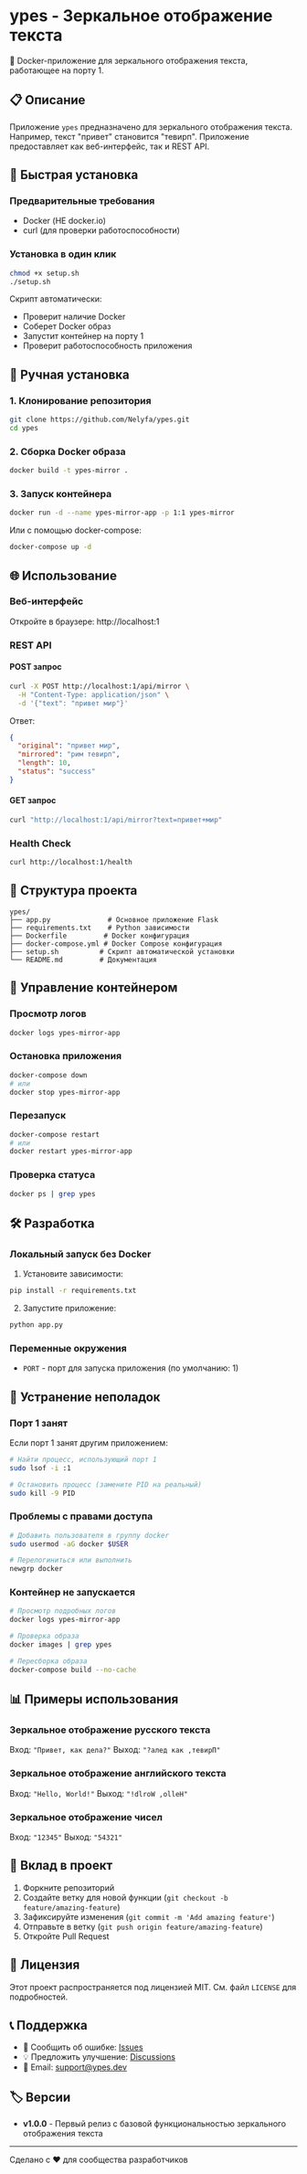 # ypes - Зеркальное отображение текста

🔄 Docker-приложение для зеркального отображения текста, работающее на порту 1.

## 📋 Описание

Приложение `ypes` предназначено для зеркального отображения текста. Например, текст "привет" становится "тевирп". Приложение предоставляет как веб-интерфейс, так и REST API.

## 🚀 Быстрая установка

### Предварительные требования

- Docker (НЕ docker.io)
- curl (для проверки работоспособности)

### Установка в один клик

```bash
chmod +x setup.sh
./setup.sh
```

Скрипт автоматически:
- Проверит наличие Docker
- Соберет Docker образ
- Запустит контейнер на порту 1
- Проверит работоспособность приложения

## 🔧 Ручная установка

### 1. Клонирование репозитория

```bash
git clone https://github.com/Nelyfa/ypes.git
cd ypes
```

### 2. Сборка Docker образа

```bash
docker build -t ypes-mirror .
```

### 3. Запуск контейнера

```bash
docker run -d --name ypes-mirror-app -p 1:1 ypes-mirror
```

Или с помощью docker-compose:

```bash
docker-compose up -d
```

## 🌐 Использование

### Веб-интерфейс

Откройте в браузере: http://localhost:1

### REST API

#### POST запрос

```bash
curl -X POST http://localhost:1/api/mirror \
  -H "Content-Type: application/json" \
  -d '{"text": "привет мир"}'
```

Ответ:
```json
{
  "original": "привет мир",
  "mirrored": "рим тевирп",
  "length": 10,
  "status": "success"
}
```

#### GET запрос

```bash
curl "http://localhost:1/api/mirror?text=привет+мир"
```

### Health Check

```bash
curl http://localhost:1/health
```

## 📁 Структура проекта

```
ypes/
├── app.py              # Основное приложение Flask
├── requirements.txt    # Python зависимости
├── Dockerfile         # Docker конфигурация
├── docker-compose.yml # Docker Compose конфигурация
├── setup.sh          # Скрипт автоматической установки
└── README.md         # Документация
```

## 🔧 Управление контейнером

### Просмотр логов

```bash
docker logs ypes-mirror-app
```

### Остановка приложения

```bash
docker-compose down
# или
docker stop ypes-mirror-app
```

### Перезапуск

```bash
docker-compose restart
# или
docker restart ypes-mirror-app
```

### Проверка статуса

```bash
docker ps | grep ypes
```

## 🛠️ Разработка

### Локальный запуск без Docker

1. Установите зависимости:
```bash
pip install -r requirements.txt
```

2. Запустите приложение:
```bash
python app.py
```

### Переменные окружения

- `PORT` - порт для запуска приложения (по умолчанию: 1)

## 🐛 Устранение неполадок

### Порт 1 занят

Если порт 1 занят другим приложением:

```bash
# Найти процесс, использующий порт 1
sudo lsof -i :1

# Остановить процесс (замените PID на реальный)
sudo kill -9 PID
```

### Проблемы с правами доступа

```bash
# Добавить пользователя в группу docker
sudo usermod -aG docker $USER

# Перелогиниться или выполнить
newgrp docker
```

### Контейнер не запускается

```bash
# Просмотр подробных логов
docker logs ypes-mirror-app

# Проверка образа
docker images | grep ypes

# Пересборка образа
docker-compose build --no-cache
```

## 📊 Примеры использования

### Зеркальное отображение русского текста

Вход: `"Привет, как дела?"`
Выход: `"?алед как ,тевирП"`

### Зеркальное отображение английского текста

Вход: `"Hello, World!"`
Выход: `"!dlroW ,olleH"`

### Зеркальное отображение чисел

Вход: `"12345"`
Выход: `"54321"`

## 🤝 Вклад в проект

1. Форкните репозиторий
2. Создайте ветку для новой функции (`git checkout -b feature/amazing-feature`)
3. Зафиксируйте изменения (`git commit -m 'Add amazing feature'`)
4. Отправьте в ветку (`git push origin feature/amazing-feature`)
5. Откройте Pull Request

## 📄 Лицензия

Этот проект распространяется под лицензией MIT. См. файл `LICENSE` для подробностей.

## 📞 Поддержка

- 🐛 Сообщить об ошибке: [Issues](https://github.com/Nelyfa/ypes/issues)
- 💡 Предложить улучшение: [Discussions](https://github.com/Nelyfa/ypes/discussions)
- 📧 Email: support@ypes.dev

## 🏷️ Версии

- **v1.0.0** - Первый релиз с базовой функциональностью зеркального отображения текста

---

Сделано с ❤️ для сообщества разработчиков